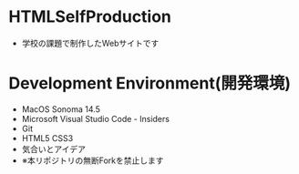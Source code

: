 # HTMLSelfProduction
- 学校の課題で制作したWebサイトです
# Development Environment(開発環境)
- MacOS Sonoma 14.5
- Microsoft Visual Studio Code - Insiders
- Git
- HTML5 CSS3
- 気合いとアイデア
- ※本リポジトリの無断Forkを禁止します
